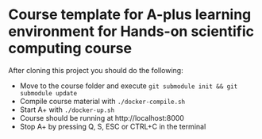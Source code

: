 # Course template for A-plus learning environment for Hands-on scientific computing course

After cloning this project you should do the following:
- Move to the course folder and execute `git submodule init && git submodule update`
- Compile course material with `./docker-compile.sh`
- Start A+ with `./docker-up.sh`
- Course should be running at  http://localhost:8000
- Stop A+ by pressing Q, S, ESC or CTRL+C in the terminal
